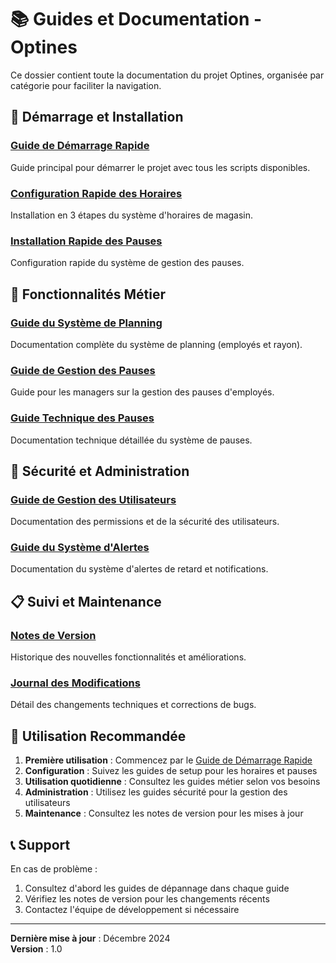 # 📚 Guides et Documentation - Optines

Ce dossier contient toute la documentation du projet Optines, organisée par catégorie pour faciliter la navigation.

## 🚀 **Démarrage et Installation**

### [Guide de Démarrage Rapide](GUIDE_DEMARRAGE.md)
Guide principal pour démarrer le projet avec tous les scripts disponibles.

### [Configuration Rapide des Horaires](SETUP_WORKING_HOURS_QUICK.md)
Installation en 3 étapes du système d'horaires de magasin.

### [Installation Rapide des Pauses](SETUP_BREAKS_QUICK.md)
Configuration rapide du système de gestion des pauses.

## 📅 **Fonctionnalités Métier**

### [Guide du Système de Planning](GUIDE_PLANNING_SYSTEM.md)
Documentation complète du système de planning (employés et rayon).

### [Guide de Gestion des Pauses](GUIDE_GESTION_PAUSES.md)
Guide pour les managers sur la gestion des pauses d'employés.

### [Guide Technique des Pauses](EMPLOYEE_BREAKS_GUIDE.md)
Documentation technique détaillée du système de pauses.

## 🔐 **Sécurité et Administration**

### [Guide de Gestion des Utilisateurs](GUIDE_GESTION_UTILISATEURS.md)
Documentation des permissions et de la sécurité des utilisateurs.

### [Guide du Système d'Alertes](GUIDE_SYSTEME_ALERTES.md)
Documentation du système d'alertes de retard et notifications.

## 📋 **Suivi et Maintenance**

### [Notes de Version](RELEASE_NOTES.md)
Historique des nouvelles fonctionnalités et améliorations.

### [Journal des Modifications](CHANGELOG.md)
Détail des changements techniques et corrections de bugs.

## 🎯 **Utilisation Recommandée**

1. **Première utilisation** : Commencez par le [Guide de Démarrage Rapide](GUIDE_DEMARRAGE.md)
2. **Configuration** : Suivez les guides de setup pour les horaires et pauses
3. **Utilisation quotidienne** : Consultez les guides métier selon vos besoins
4. **Administration** : Utilisez les guides sécurité pour la gestion des utilisateurs
5. **Maintenance** : Consultez les notes de version pour les mises à jour

## 📞 **Support**

En cas de problème :
1. Consultez d'abord les guides de dépannage dans chaque guide
2. Vérifiez les notes de version pour les changements récents
3. Contactez l'équipe de développement si nécessaire

---

**Dernière mise à jour** : Décembre 2024  
**Version** : 1.0 